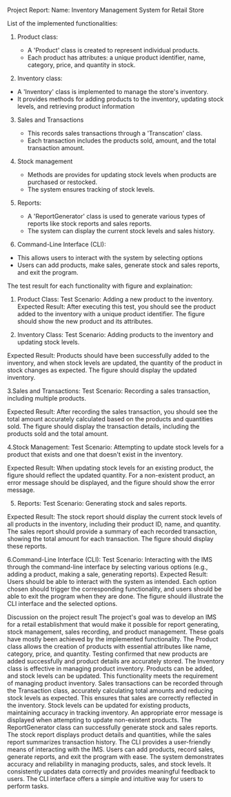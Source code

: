 Project Report: 
Name: Inventory Management System for Retail Store

List of the implemented functionalities:
1. Product class:
   - A 'Product' class is created to represent individual products.
   - Each product has attributes: a unique product identifier, name, category, price, and quantity in stock.
   
2. Inventory class:
  - A 'Inventory' class is implemented to manage the store's inventory.
  - It provides methods for adding products to the inventory, updating stock levels, and retrieving product information
   
3. Sales and Transactions
   - This records sales transactions through a 'Transcation' class.
   - Each transaction includes the products sold, amount, and the total transaction amount.
     
4. Stock management
   - Methods are provides for updating stock levels when products are purchased or restocked.
   - The system ensures tracking of stock levels.
     
5. Reports:
   - A 'ReportGenerator' class is used to generate various types of reports like stock reports and sales reports.
   - The system can display the current stock levels and sales history.
      
6.  Command-Line Interface (CLI):
   - This allows users to interact with the system by selecting options
   - Users can add products, make sales, generate stock and sales reports, and exit the program.
     
The test result for each functionality with figure and explaination: 
1. Product Class:
Test Scenario: Adding a new product to the inventory.
Expected Result: After executing this test, you should see the product added to the inventory with a unique product identifier. The figure should show the new product and its attributes.



3. Inventory Class:
Test Scenario: Adding products to the inventory and updating stock levels.

Expected Result: Products should have been successfully added to the inventory, and when stock levels are updated, the quantity of the product in stock changes as expected. The figure should display the updated inventory.

3.Sales and Transactions:
Test Scenario: Recording a sales transaction, including multiple products.

Expected Result: After recording the sales transaction, you should see the total amount accurately calculated based on the products and quantities sold. The figure should display the transaction details, including the products sold and the total amount.

4.Stock Management:
Test Scenario: Attempting to update stock levels for a product that exists and one that doesn't exist in the inventory.

Expected Result: When updating stock levels for an existing product, the figure should reflect the updated quantity. For a non-existent product, an error message should be displayed, and the figure should show the error message.

5. Reports:
Test Scenario: Generating stock and sales reports.

Expected Result: The stock report should display the current stock levels of all products in the inventory, including their product ID, name, and quantity. The sales report should provide a summary of each recorded transaction, showing the total amount for each transaction. The figure should display these reports.

6.Command-Line Interface (CLI):
Test Scenario: Interacting with the IMS through the command-line interface by selecting various options (e.g., adding a product, making a sale, generating reports).
Expected Result: Users should be able to interact with the system as intended. Each option chosen should trigger the corresponding functionality, and users should be able to exit the program when they are done. The figure should illustrate the CLI interface and the selected options.

Discussion on the project result
The project's goal was to develop an IMS for a retail establishment that would make it possible for report generating, stock management, sales recording, and product management. These goals have mostly been achieved by the implemented functionality.
The Product class allows the creation of products with essential attributes like name, category, price, and quantity. Testing confirmed that new products are added successfully and product details are accurately stored. The Inventory class is effective in managing product inventory. Products can be added, and stock levels can be updated. This functionality meets the requirement of managing product inventory. Sales transactions can be recorded through the Transaction class, accurately calculating total amounts and reducing stock levels as expected. This ensures that sales are correctly reflected in the inventory. Stock levels can be updated for existing products, maintaining accuracy in tracking inventory. An appropriate error message is displayed when attempting to update non-existent products. The ReportGenerator class can successfully generate stock and sales reports. The stock report displays product details and quantities, while the sales report summarizes transaction history. The CLI provides a user-friendly means of interacting with the IMS. Users can add products, record sales, generate reports, and exit the program with ease. The system demonstrates accuracy and reliability in managing products, sales, and stock levels. It consistently updates data correctly and provides meaningful feedback to users. The CLI interface offers a simple and intuitive way for users to perform tasks.
